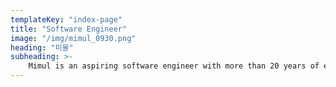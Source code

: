 ```yaml
---
templateKey: "index-page"
title: "Software Engineer"
image: "/img/mimul_0930.png"
heading: "미물"
subheading: >-
    Mimul is an aspiring software engineer with more than 20 years of experience and proven successful track record of delivering technology-based products and services.
---
```

